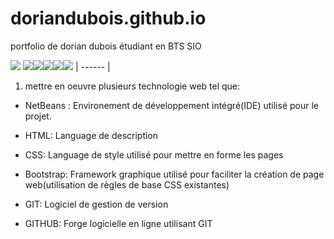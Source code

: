 # doriandubois.github.io
portfolio de dorian dubois étudiant en BTS SIO

![](https://github.com/Xziknight/doriandubois.github.io/blob/main/NetBeans%20icone%20(Personnalis%C3%A9).png) ![](https://github.com/Xziknight/doriandubois.github.io/blob/main/HTML5_icon-icons.com_67090%20(Personnalis%C3%A9).png)![](https://github.com/Xziknight/doriandubois.github.io/blob/main/CSS%20icone%20(Personnalis%C3%A9).png)![](https://github.com/Xziknight/doriandubois.github.io/blob/main/bootstrap%20(Personnalis%C3%A9).png)![](https://github.com/Xziknight/doriandubois.github.io/blob/main/git%20icone%20(Personnalis%C3%A9).png)![](https://github.com/Xziknight/doriandubois.github.io/blob/main/github%20icone%20(Personnalis%C3%A9).png)
| ------ | 

1) mettre en oeuvre plusieurs technologie web tel que:

- NetBeans : Environement de développement intégré(IDE) utilisé pour le projet.

- HTML: Language de description

- CSS: Language de style utilisé pour mettre en forme les pages

- Bootstrap: Framework graphique utilisé pour faciliter la création de page web(utilisation de règles de base CSS existantes)

- GIT: Logiciel de gestion de version 

- GITHUB: Forge logicielle en ligne utilisant GIT
